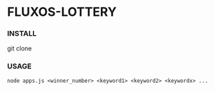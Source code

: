 # FLUXOS-LOTTERY

### INSTALL
git clone 
### USAGE
```
node apps.js <winner_number> <keyword1> <keyword2> <keywordx> ...
```
